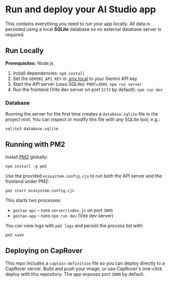 # Run and deploy your AI Studio app

This contains everything you need to run your app locally. All data is persisted
using a local **SQLite** database so no external database server is required.

## Run Locally

**Prerequisites:**  Node.js


1. Install dependencies:
   `npm install`
2. Set the `GEMINI_API_KEY` in [.env.local](.env.local) to your Gemini API key
3. Start the API server (uses SQLite):
   `PORT=3005 npm run server`
4. Run the frontend (Vite dev server on port `5173` by default):
   `npm run dev`

### Database

Running the server for the first time creates a `database.sqlite` file in the
project root. You can inspect or modify this file with any SQLite tool, e.g.:

```
sqlite3 database.sqlite
```

## Running with PM2

Install [PM2](https://pm2.keymetrics.io) globally:

```
npm install -g pm2
```

Use the provided `ecosystem.config.cjs` to run both the API server and the
frontend under PM2:

```
pm2 start ecosystem.config.cjs
```

This starts two processes:

* `gestao-api` &ndash; runs `server/index.js` on port `3005`
* `gestao-app` &ndash; runs `npm run dev` (Vite dev server)

You can view logs with `pm2 logs` and persist the process list with:

```
pm2 save
```

## Deploying on CapRover

This repo includes a `captain-definition` file so you can deploy directly to a CapRover server. Build and push your image, or use CapRover's one-click deploy with this repository. The app exposes port `3000` by default.
